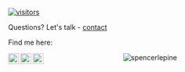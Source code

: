 [![visitors](https://komarev.com/ghpvc/?username=spencerlepine&style=flat)](https://github.com/spencerlepine)

Questions? Let's talk - [contact](mailto:contact@spencerlepine.com)

<p align="left">Find me here:</p>
<a href="https://medium.com/@spencerlepine">
  <img align="left" alt="Spencer Lepine Medium" width="22px" src="https://camo.githubusercontent.com/a583b5ce3b463c784cb87592b3da7b9b9d014d7a16adfff04b91cb1452ae4ca2/68747470733a2f2f6564656e742e6769746875622e696f2f537570657254696e7949636f6e732f696d616765732f7376672f6d656469756d2e737667" />
</a>
<a href="https://twitter.com/spencerlepine">
  <img align="left" alt="Spencer Lepine Twitter" width="22px" src="https://raw.githubusercontent.com/peterthehan/peterthehan/master/assets/twitter.svg" />
</a>
<a href="https://www.linkedin.com/in/spencer-lepine/">
  <img align="left" alt="Spencer Lepine LinkedIn" width="22px" src="https://raw.githubusercontent.com/peterthehan/peterthehan/master/assets/linkedin.svg" />
</a>

<p align="center"> <img src="https://github-readme-stats.vercel.app/api?username=spencerlepine&show_icons=true&theme=gotham" alt="spencerlepine" />

<!-- Social Badges -->
<!-- [![Views](https://komarev.com/ghpvc/?username=spencerlepine&style=flat)](https://github.com/spencerlepine) -->
<!-- [![GitHub:spencerlepine](https://img.shields.io/github/followers/spencerlepine?label=follow&style=social)](https://github.com/spencerlepine) -->
<!-- [![Twitter:spencerlepine](https://img.shields.io/twitter/follow/spencerlepine?style=social)](https://twitter.com/spencerlepine) -->
<!-- [![Linkedin:Spencer Lepine](https://img.shields.io/badge/-Spencer_Lepine-blue?style=flat-square&logo=Linkedin&logoColor=white&link=https://www.linkedin.com/in/spencer-lepine/)](https://www.linkedin.com/in/spencerlepine/) -->
